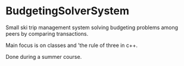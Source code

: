 # BudgetingSolverSystem
Small ski trip management system solving budgeting problems among peers by comparing transactions.

Main focus is on classes and 'the rule of three in c++.

Done during a summer course. 
